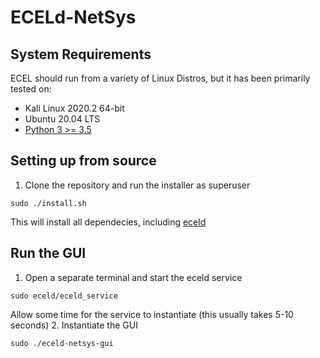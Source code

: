 # ECELd-NetSys

## System Requirements
ECEL should run from a variety of Linux Distros, but it has been primarily tested on:
* Kali Linux 2020.2 64-bit
* Ubuntu 20.04 LTS
* [Python 3 >= 3.5](https://www.python.org/downloads/release/python-369/)

## Setting up from source

1. Clone the repository and run the installer as superuser
```
sudo ./install.sh
```
This will install all dependecies, including [eceld](https://github.com/ARL-UTEP-OC/eceld)

## Run the GUI
1. Open a separate terminal and start the eceld service
```
sudo eceld/eceld_service
```
Allow some time for the service to instantiate (this usually takes 5-10 seconds)
2. Instantiate the GUI
```
sudo ./eceld-netsys-gui
```
